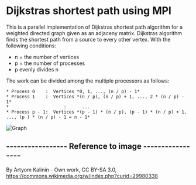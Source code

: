 # Dijkstras shortest path using MPI

This is a parallel implementation of Dijkstras shortest path algorithm for
a weighted directed graph given as an adjaceny matrix. Dijkstras algorithm
finds the shortest path from a source to every other vertex. With the following conditions:
* n = the number of vertices
* p = the number of processes
* p evenly divides n

The work can be divided among the multiple processors as follows:

    * Process 0    :  Vertices *0, 1, ..., (n / p) - 1*
    * Process 1    :  Vertices *(n / p), (n / p) + 1, ..., 2 * (n / p) - 1*
    *                     :      ...
    * Process p - 1:  Vertices *(p - 1) * (n / p), (p - 1) * (n / p) + 1, ..., (p ) * (n / p) - 1 = n - 1*

![Graph](https://raw.githubusercontent.com/Lehmannhen/MPI-Dijkstra/master/images/graph.jpg)






## ----------------- Reference to image -----------------
By Artyom Kalinin - Own work, CC BY-SA 3.0, https://commons.wikimedia.org/w/index.php?curid=29980338

